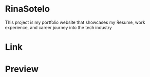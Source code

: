 # RinaSotelo
This project is my portfolio website that showcases my Resume, work experience, and career journey into the tech industry

# Link

# Preview
